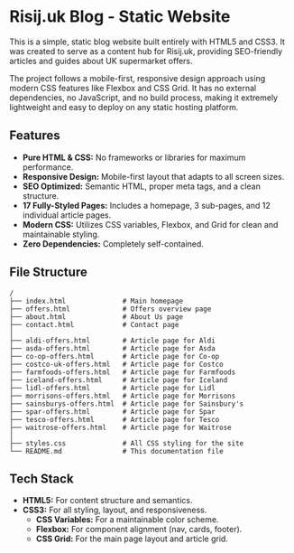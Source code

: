 # Risij.uk Blog - Static Website

This is a simple, static blog website built entirely with HTML5 and CSS3. It was created to serve as a content hub for Risij.uk, providing SEO-friendly articles and guides about UK supermarket offers.

The project follows a mobile-first, responsive design approach using modern CSS features like Flexbox and CSS Grid. It has no external dependencies, no JavaScript, and no build process, making it extremely lightweight and easy to deploy on any static hosting platform.

## Features

- **Pure HTML & CSS:** No frameworks or libraries for maximum performance.
- **Responsive Design:** Mobile-first layout that adapts to all screen sizes.
- **SEO Optimized:** Semantic HTML, proper meta tags, and a clean structure.
- **17 Fully-Styled Pages:** Includes a homepage, 3 sub-pages, and 12 individual article pages.
- **Modern CSS:** Utilizes CSS variables, Flexbox, and Grid for clean and maintainable styling.
- **Zero Dependencies:** Completely self-contained.

## File Structure

```
/
├── index.html              # Main homepage
├── offers.html             # Offers overview page
├── about.html              # About Us page
├── contact.html            # Contact page
│
├── aldi-offers.html        # Article page for Aldi
├── asda-offers.html        # Article page for Asda
├── co-op-offers.html       # Article page for Co-op
├── costco-uk-offers.html   # Article page for Costco
├── farmfoods-offers.html   # Article page for Farmfoods
├── iceland-offers.html     # Article page for Iceland
├── lidl-offers.html        # Article page for Lidl
├── morrisons-offers.html   # Article page for Morrisons
├── sainsburys-offers.html  # Article page for Sainsbury's
├── spar-offers.html        # Article page for Spar
├── tesco-offers.html       # Article page for Tesco
├── waitrose-offers.html    # Article page for Waitrose
│
├── styles.css              # All CSS styling for the site
└── README.md               # This documentation file
```

## Tech Stack

- **HTML5:** For content structure and semantics.
- **CSS3:** For all styling, layout, and responsiveness.
  - **CSS Variables:** For a maintainable color scheme.
  - **Flexbox:** For component alignment (nav, cards, footer).
  - **CSS Grid:** For the main page layout and article grid.
